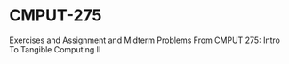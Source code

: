 # CMPUT-275
Exercises and Assignment and Midterm Problems From CMPUT 275: Intro To Tangible Computing II
